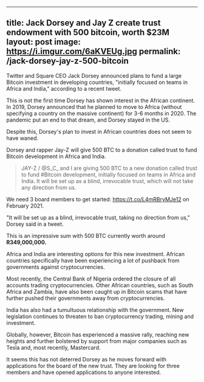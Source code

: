 ---
title: Jack Dorsey and Jay Z create trust endowment with 500 bitcoin, worth $23M
layout: post
image: https://i.imgur.com/6aKVEUg.jpg
permalink: /jack-dorsey-jay-z-500-bitcoin
--

Twitter and Square CEO Jack Dorsey announced plans to fund a large Bitcoin investment in developing countries, "initially focused on teams in Africa and India," according to a recent tweet.

This is not the first time Dorsey has shown interest in the African continent. In 2019, Dorsey announced that he planned to move to Africa (without specifying a country on the massive continent) for 3-6 months in 2020. The pandemic put an end to that dream, and Dorsey stayed in the US.

Despite this, Dorsey's plan to invest in African countries does not seem to have waned.

Dorsey and rapper Jay-Z will give 500 BTC to a donation called trust to fund Bitcoin development in Africa and India.

> JAY-Z / @S_C_ and I are giving 500 BTC to a new donation called trust to fund #Bitcoin development, initially focused on teams in Africa and India. It will be set up as a blind, irrevocable trust, which will not take any direction from us. 

We need 3 board members to get started: https://t.co/L4mRBryMJe12 on February 2021.

"It will be set up as a blind, irrevocable trust, taking no direction from us," Dorsey said in a tweet.

This is an impressive sum with 500 BTC currently worth around **R349,000,000.**

Africa and India are interesting options for this new investment. African countries specifically have been experiencing a lot of pushback from governments against cryptocurrencies.

Most recently, the Central Bank of Nigeria ordered the closure of all accounts trading cryptocurrencies. Other African countries, such as South Africa and Zambia, have also been caught up in Bitcoin scams that have further pushed their governments away from cryptocurrencies.

India has also had a tumultuous relationship with the government. New legislation continues to threaten to ban cryptocurrency trading, mining and investment.

Globally, however, Bitcoin has experienced a massive rally, reaching new heights and further bolstered by support from major companies such as Tesla and, most recently, Mastercard.

It seems this has not deterred Dorsey as he moves forward with applications for the board of the new trust. They are looking for three members and have opened applications to anyone interested.
